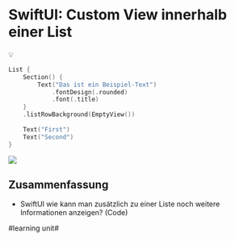 # SwiftUI: Custom View innerhalb einer List
💡

```swift
List {
    Section() {
        Text("Das ist ein Beispiel-Text")
            .fontDesign(.rounded)
            .font(.title)
    }
    .listRowBackground(EmptyView())
    
	Text("First")
    Text("Second")
}
```

![][image-1]

## Zusammenfassung
- SwiftUI wie kann man zusätzlich zu einer Liste noch weitere Informationen anzeigen? (Code)

[image-1]:	assets/Bildschirmfoto%202023-07-27%20um%2012.49.06.png

#learning unit#